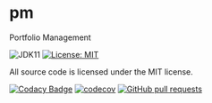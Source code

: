 # pm
Portfolio Management

![JDK11](https://img.shields.io/badge/jdk-11-green.svg?label=min.%20JDK)
[![License: MIT](https://img.shields.io/badge/license-MIT-yellow.svg)](https://opensource.org/licenses/MIT)

All source code is licensed under the MIT license. 

[![Codacy Badge](https://api.codacy.com/project/badge/Grade/a4ea8a78a3d0461a8493cd52f96e09e8)](https://www.codacy.com?utm_source=github.com&amp;utm_medium=referral&amp;utm_content=simonsymhoven/pm&amp;utm_campaign=Badge_Grade)
[![codecov](https://codecov.io/gh/simonsymhoven/pm/branch/master/graph/badge.svg)](https://codecov.io/gh/simonsymhoven/pm)
[![GitHub pull requests](https://img.shields.io/github/issues-pr/simonsymhoven/pm.svg)](https://github.com/simonsymhoven/pm/pulls)
